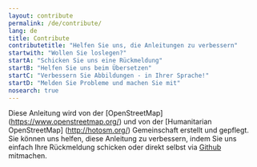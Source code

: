 ```yaml
---
layout: contribute
permalink: /de/contribute/
lang: de
title: Contribute
contributetitle: "Helfen Sie uns, die Anleitungen zu verbessern"
startwith: "Wollen Sie loslegen?"
startA: "Schicken Sie uns eine Rückmeldung"
startB: "Helfen Sie uns beim Übersetzen"
startC: "Verbessern Sie Abbildungen - in Ihrer Sprache!"
startD: "Melden Sie Probleme und machen Sie mit"
nosearch: true
---
```

Diese Anleitung wird von der [OpenStreetMap] (https://www.openstreetmap.org/) und von der [Humanitarian OpenStreetMap] (http://hotosm.org/) Gemeinschaft erstellt und gepflegt. Sie können uns helfen, diese Anleitung zu verbessern, indem Sie uns einfach Ihre Rückmeldung schicken oder direkt selbst via [Github](http://github.com/hotosm/learnosm) mitmachen.
